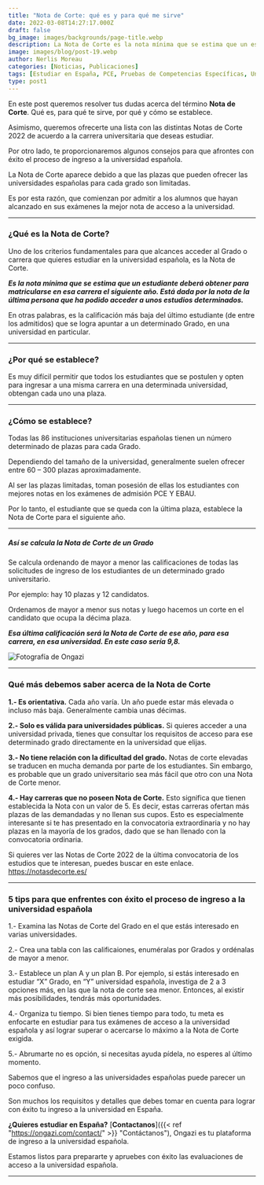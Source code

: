 ```yaml
---
title: "Nota de Corte: qué es y para qué me sirve"
date: 2022-03-08T14:27:17.000Z
draft: false
bg_image: images/backgrounds/page-title.webp
description: La Nota de Corte es la nota mínima que se estima que un estudiante deberá obtener para matricularse en esa carrera el siguiente año.
image: images/blog/post-19.webp
author: Nerlis Moreau
categories: [Noticias, Publicaciones]
tags: [Estudiar en España, PCE, Pruebas de Competencias Específicas, Universidad en España, Universidad Española]
type: post1
---
```


En este post queremos resolver tus dudas acerca del término **Nota de Corte**. Qué es, para qué te sirve, por qué y cómo se establece.

Asimismo, queremos ofrecerte una lista con las distintas Notas de Corte 2022 de acuerdo a la carrera universitaria que deseas estudiar.

Por otro lado, te proporcionaremos algunos consejos para que afrontes con éxito el proceso de ingreso a la universidad española.

La Nota de Corte aparece debido a que las plazas que pueden ofrecer las universidades españolas para cada grado son limitadas.

Es por esta razón, que comienzan por admitir a los alumnos que hayan alcanzado en sus exámenes la mejor nota de acceso a la universidad.

---

### ¿Qué es la Nota de Corte?

Uno de los criterios fundamentales para que alcances acceder al Grado o carrera que quieres estudiar en la universidad española, es la Nota de Corte.

***Es la nota mínima que se estima que un estudiante deberá obtener para matricularse en esa carrera el siguiente año. Está dada por la nota de la última persona que ha podido acceder a unos estudios determinados.***

En otras palabras, es la calificación más baja del último estudiante (de entre los admitidos) que se logra apuntar a un determinado Grado, en una universidad en particular.

---

### ¿Por qué se establece?

Es muy difícil permitir que todos los estudiantes que se postulen y opten para ingresar a una misma carrera en una determinada universidad, obtengan cada uno una plaza.

---

### ¿Cómo se establece?

Todas las 86 instituciones universitarias españolas tienen un número determinado de plazas para cada Grado.

Dependiendo del tamaño de la universidad, generalmente suelen ofrecer entre 60 – 300 plazas aproximadamente.

Al ser las plazas limitadas, toman posesión de ellas los estudiantes con mejores notas en los exámenes de admisión PCE Y EBAU.

Por lo tanto, el estudiante que se queda con la última plaza, establece la Nota de Corte para el siguiente año.

---

##### Así se calcula la Nota de Corte de un Grado

Se calcula ordenando de mayor a menor las calificaciones de todas las solicitudes de ingreso de los estudiantes de un determinado grado universitario.

Por ejemplo: hay 10 plazas y 12 candidatos.

Ordenamos de mayor a menor sus notas y luego hacemos un corte en el candidato que ocupa la décima plaza.

***Esa última calificación será la Nota de Corte de ese año, para esa carrera, en esa universidad. En este caso sería 9,8.***

![](/images/blog/post-19_1.webp "Fotografía de Ongazi")

---

### Qué más debemos saber acerca de la Nota de Corte

**1.- Es orientativa.** Cada año varía. Un año puede estar más elevada o incluso más baja. Generalmente cambia unas décimas.

**2.- Solo es válida para universidades públicas.** Si quieres acceder a una universidad privada, tienes que consultar los requisitos de acceso para ese determinado grado directamente en la universidad que elijas.

**3.- No tiene relación con la dificultad del grado.** Notas de corte elevadas se traducen en mucha demanda por parte de los estudiantes. Sin embargo, es probable que un grado universitario sea más fácil que otro con una Nota de Corte menor.

**4.- Hay carreras que no poseen Nota de Corte.** Esto significa que tienen establecida la Nota con un valor de 5. Es decir, estas carreras ofertan más plazas de las demandadas y no llenan sus cupos. Esto es especialmente interesante si te has presentado en la convocatoria extraordinaria y no hay plazas en la mayoría de los grados, dado que se han llenado con la convocatoria ordinaria.

Si quieres ver las Notas de Corte 2022 de la última convocatoria de los estudios que te interesan, puedes buscar en este enlace. https://notasdecorte.es/

---

### 5 tips para que enfrentes con éxito el proceso de ingreso a la universidad española

1.- Examina las Notas de Corte del Grado en el que estás interesado en varias universidades.

2.- Crea una tabla con las calificaiones, enuméralas por Grados y ordénalas de mayor a menor.

3.- Establece un plan A y un plan B. Por ejemplo, si estás interesado en estudiar “X” Grado, en “Y” universidad española, investiga de 2 a 3 opciones más, en las que la nota de corte sea menor. Entonces, al existir más posibilidades, tendrás más oportunidades.

4.- Organiza tu tiempo. Si bien tienes tiempo para todo, tu meta es enfocarte en estudiar para tus exámenes de acceso a la universidad española y así lograr superar o acercarse lo máximo a la Nota de Corte exigida.

5.- Abrumarte no es opción, si necesitas ayuda pídela, no esperes al último momento.

Sabemos que el ingreso a las universidades españolas puede parecer un poco confuso.

Son muchos los requisitos y detalles que debes tomar en cuenta para lograr con éxito tu ingreso a la universidad en España.

**¿Quieres estudiar en España?** [**Contactanos**]({{< ref "https://ongazi.com/contact/" >}} "Contáctanos"), Ongazi es tu plataforma de ingreso a la universidad española.

Estamos listos para prepararte y apruebes con éxito las evaluaciones de acceso a la universidad española.

---